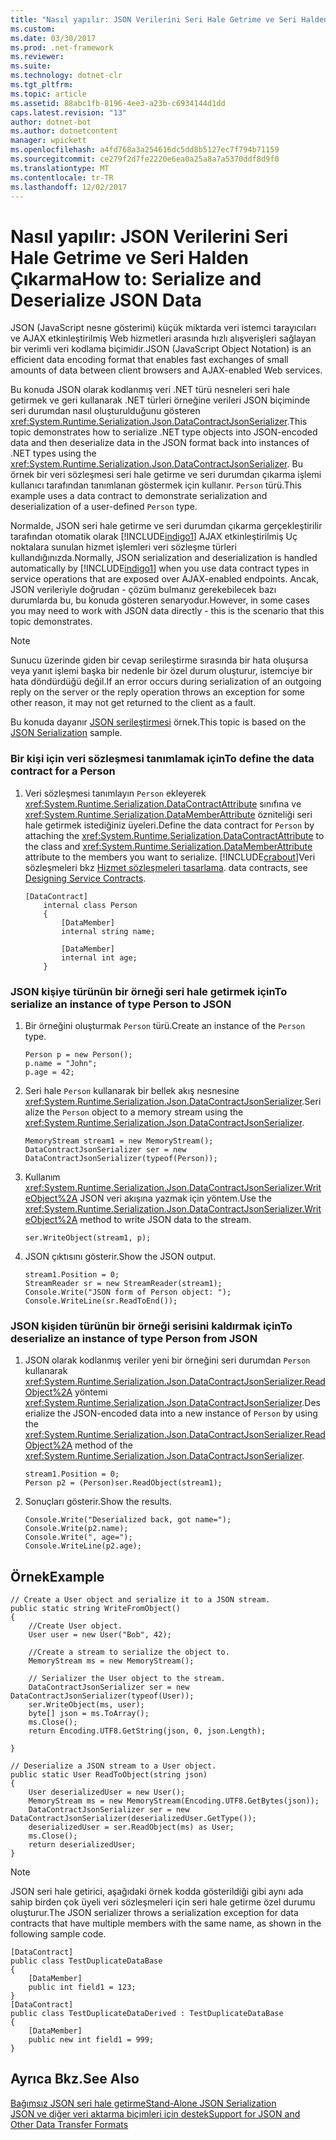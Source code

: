 ```yaml
---
title: "Nasıl yapılır: JSON Verilerini Seri Hale Getrime ve Seri Halden Çıkarma"
ms.custom: 
ms.date: 03/30/2017
ms.prod: .net-framework
ms.reviewer: 
ms.suite: 
ms.technology: dotnet-clr
ms.tgt_pltfrm: 
ms.topic: article
ms.assetid: 88abc1fb-8196-4ee3-a23b-c6934144d1dd
caps.latest.revision: "13"
author: dotnet-bot
ms.author: dotnetcontent
manager: wpickett
ms.openlocfilehash: a4fd768a3a254616dc5dd8b5127ec7f794b71159
ms.sourcegitcommit: ce279f2d7fe2220e6ea0a25a8a7a5370ddf8d9f0
ms.translationtype: MT
ms.contentlocale: tr-TR
ms.lasthandoff: 12/02/2017
---
```

# <a name="how-to-serialize-and-deserialize-json-data"></a><span data-ttu-id="7dccf-102">Nasıl yapılır: JSON Verilerini Seri Hale Getrime ve Seri Halden Çıkarma</span><span class="sxs-lookup"><span data-stu-id="7dccf-102">How to: Serialize and Deserialize JSON Data</span></span>
<span data-ttu-id="7dccf-103">JSON (JavaScript nesne gösterimi) küçük miktarda veri istemci tarayıcıları ve AJAX etkinleştirilmiş Web hizmetleri arasında hızlı alışverişleri sağlayan bir verimli veri kodlama biçimidir.</span><span class="sxs-lookup"><span data-stu-id="7dccf-103">JSON (JavaScript Object Notation) is an efficient data encoding format that enables fast exchanges of small amounts of data between client browsers and AJAX-enabled Web services.</span></span>  
  
 <span data-ttu-id="7dccf-104">Bu konuda JSON olarak kodlanmış veri .NET türü nesneleri seri hale getirmek ve geri kullanarak .NET türleri örneğine verileri JSON biçiminde seri durumdan nasıl oluşturulduğunu gösteren <xref:System.Runtime.Serialization.Json.DataContractJsonSerializer>.</span><span class="sxs-lookup"><span data-stu-id="7dccf-104">This topic demonstrates how to serialize .NET type objects into JSON-encoded data and then deserialize data in the JSON format back into instances of .NET types using the <xref:System.Runtime.Serialization.Json.DataContractJsonSerializer>.</span></span> <span data-ttu-id="7dccf-105">Bu örnek bir veri sözleşmesi seri hale getirme ve seri durumdan çıkarma işlemi kullanıcı tarafından tanımlanan göstermek için kullanır. `Person` türü.</span><span class="sxs-lookup"><span data-stu-id="7dccf-105">This example uses a data contract to demonstrate serialization and deserialization of a user-defined `Person` type.</span></span>  
  
 <span data-ttu-id="7dccf-106">Normalde, JSON seri hale getirme ve seri durumdan çıkarma gerçekleştirilir tarafından otomatik olarak [!INCLUDE[indigo1](../../../../includes/indigo1-md.md)] AJAX etkinleştirilmiş Uç noktalara sunulan hizmet işlemleri veri sözleşme türleri kullandığınızda.</span><span class="sxs-lookup"><span data-stu-id="7dccf-106">Normally, JSON serialization and deserialization is handled automatically by [!INCLUDE[indigo1](../../../../includes/indigo1-md.md)] when you use data contract types in service operations that are exposed over AJAX-enabled endpoints.</span></span> <span data-ttu-id="7dccf-107">Ancak, JSON verileriyle doğrudan - çözüm bulmanız gerekebilecek bazı durumlarda bu, bu konuda gösteren senaryodur.</span><span class="sxs-lookup"><span data-stu-id="7dccf-107">However, in some cases you may need to work with JSON data directly - this is the scenario that this topic demonstrates.</span></span>  
  
> [!NOTE]
>  <span data-ttu-id="7dccf-108">Sunucu üzerinde giden bir cevap serileştirme sırasında bir hata oluşursa veya yanıt işlemi başka bir nedenle bir özel durum oluşturur, istemciye bir hata döndürdüğü değil.</span><span class="sxs-lookup"><span data-stu-id="7dccf-108">If an error occurs during serialization of an outgoing reply on the server or the reply operation throws an exception for some other reason, it may not get returned to the client as a fault.</span></span>  
  
 <span data-ttu-id="7dccf-109">Bu konuda dayanır [JSON serileştirmesi](../../../../docs/framework/wcf/samples/json-serialization.md) örnek.</span><span class="sxs-lookup"><span data-stu-id="7dccf-109">This topic is based on the [JSON Serialization](../../../../docs/framework/wcf/samples/json-serialization.md) sample.</span></span>  
  
### <a name="to-define-the-data-contract-for-a-person"></a><span data-ttu-id="7dccf-110">Bir kişi için veri sözleşmesi tanımlamak için</span><span class="sxs-lookup"><span data-stu-id="7dccf-110">To define the data contract for a Person</span></span>  
  
1.  <span data-ttu-id="7dccf-111">Veri sözleşmesi tanımlayın `Person` ekleyerek <xref:System.Runtime.Serialization.DataContractAttribute> sınıfına ve <xref:System.Runtime.Serialization.DataMemberAttribute> özniteliği seri hale getirmek istediğiniz üyeleri.</span><span class="sxs-lookup"><span data-stu-id="7dccf-111">Define the data contract for `Person` by attaching the <xref:System.Runtime.Serialization.DataContractAttribute> to the class and <xref:System.Runtime.Serialization.DataMemberAttribute> attribute to the members you want to serialize.</span></span> [!INCLUDE[crabout](../../../../includes/crabout-md.md)]<span data-ttu-id="7dccf-112">Veri sözleşmeleri bkz [Hizmet sözleşmeleri tasarlama](../../../../docs/framework/wcf/designing-service-contracts.md).</span><span class="sxs-lookup"><span data-stu-id="7dccf-112"> data contracts, see [Designing Service Contracts](../../../../docs/framework/wcf/designing-service-contracts.md).</span></span>  
  
    ```  
    [DataContract]  
        internal class Person  
        {  
            [DataMember]  
            internal string name;  
  
            [DataMember]  
            internal int age;  
        }  
    ```  
  
### <a name="to-serialize-an-instance-of-type-person-to-json"></a><span data-ttu-id="7dccf-113">JSON kişiye türünün bir örneği seri hale getirmek için</span><span class="sxs-lookup"><span data-stu-id="7dccf-113">To serialize an instance of type Person to JSON</span></span>  
  
1.  <span data-ttu-id="7dccf-114">Bir örneğini oluşturmak `Person` türü.</span><span class="sxs-lookup"><span data-stu-id="7dccf-114">Create an instance of the `Person` type.</span></span>  
  
    ```  
    Person p = new Person();  
    p.name = "John";  
    p.age = 42;  
    ```  
  
2.  <span data-ttu-id="7dccf-115">Seri hale `Person` kullanarak bir bellek akış nesnesine <xref:System.Runtime.Serialization.Json.DataContractJsonSerializer>.</span><span class="sxs-lookup"><span data-stu-id="7dccf-115">Serialize the `Person` object to a memory stream using the <xref:System.Runtime.Serialization.Json.DataContractJsonSerializer>.</span></span>  
  
    ```  
    MemoryStream stream1 = new MemoryStream();  
    DataContractJsonSerializer ser = new DataContractJsonSerializer(typeof(Person));  
    ```  
  
3.  <span data-ttu-id="7dccf-116">Kullanım <xref:System.Runtime.Serialization.Json.DataContractJsonSerializer.WriteObject%2A> JSON veri akışına yazmak için yöntem.</span><span class="sxs-lookup"><span data-stu-id="7dccf-116">Use the <xref:System.Runtime.Serialization.Json.DataContractJsonSerializer.WriteObject%2A> method to write JSON data to the stream.</span></span>  
  
    ```  
    ser.WriteObject(stream1, p);  
    ```  
  
4.  <span data-ttu-id="7dccf-117">JSON çıktısını gösterir.</span><span class="sxs-lookup"><span data-stu-id="7dccf-117">Show the JSON output.</span></span>  
  
    ```  
    stream1.Position = 0;  
    StreamReader sr = new StreamReader(stream1);  
    Console.Write("JSON form of Person object: ");  
    Console.WriteLine(sr.ReadToEnd());  
    ```  
  
### <a name="to-deserialize-an-instance-of-type-person-from-json"></a><span data-ttu-id="7dccf-118">JSON kişiden türünün bir örneği serisini kaldırmak için</span><span class="sxs-lookup"><span data-stu-id="7dccf-118">To deserialize an instance of type Person from JSON</span></span>  
  
1.  <span data-ttu-id="7dccf-119">JSON olarak kodlanmış veriler yeni bir örneğini seri durumdan `Person` kullanarak <xref:System.Runtime.Serialization.Json.DataContractJsonSerializer.ReadObject%2A> yöntemi <xref:System.Runtime.Serialization.Json.DataContractJsonSerializer>.</span><span class="sxs-lookup"><span data-stu-id="7dccf-119">Deserialize the JSON-encoded data into a new instance of `Person` by using the <xref:System.Runtime.Serialization.Json.DataContractJsonSerializer.ReadObject%2A> method of the <xref:System.Runtime.Serialization.Json.DataContractJsonSerializer>.</span></span>  
  
    ```  
    stream1.Position = 0;  
    Person p2 = (Person)ser.ReadObject(stream1);  
    ```  
  
2.  <span data-ttu-id="7dccf-120">Sonuçları gösterir.</span><span class="sxs-lookup"><span data-stu-id="7dccf-120">Show the results.</span></span>  
  
    ```  
    Console.Write("Deserialized back, got name=");  
    Console.Write(p2.name);  
    Console.Write(", age=");  
    Console.WriteLine(p2.age);  
    ```  
  
## <a name="example"></a><span data-ttu-id="7dccf-121">Örnek</span><span class="sxs-lookup"><span data-stu-id="7dccf-121">Example</span></span>  
  
```  
// Create a User object and serialize it to a JSON stream.  
public static string WriteFromObject()  
{  
    //Create User object.  
    User user = new User("Bob", 42);  
  
    //Create a stream to serialize the object to.  
    MemoryStream ms = new MemoryStream();  
  
    // Serializer the User object to the stream.  
    DataContractJsonSerializer ser = new DataContractJsonSerializer(typeof(User));  
    ser.WriteObject(ms, user);  
    byte[] json = ms.ToArray();  
    ms.Close();  
    return Encoding.UTF8.GetString(json, 0, json.Length);  
  
}  
  
// Deserialize a JSON stream to a User object.  
public static User ReadToObject(string json)  
{  
    User deserializedUser = new User();  
    MemoryStream ms = new MemoryStream(Encoding.UTF8.GetBytes(json));  
    DataContractJsonSerializer ser = new DataContractJsonSerializer(deserializedUser.GetType());  
    deserializedUser = ser.ReadObject(ms) as User;  
    ms.Close();  
    return deserializedUser;  
}  
```  
  
> [!NOTE]
>  <span data-ttu-id="7dccf-122">JSON seri hale getirici, aşağıdaki örnek kodda gösterildiği gibi aynı ada sahip birden çok üyeli veri sözleşmeleri için seri hale getirme özel durumu oluşturur.</span><span class="sxs-lookup"><span data-stu-id="7dccf-122">The JSON serializer throws a serialization exception for data contracts that have multiple members with the same name, as shown in the following sample code.</span></span>  
  
```  
[DataContract]  
public class TestDuplicateDataBase  
{  
    [DataMember]  
    public int field1 = 123;  
}  
[DataContract]  
public class TestDuplicateDataDerived : TestDuplicateDataBase  
{  
    [DataMember]  
    public new int field1 = 999;  
}  
```  
  
## <a name="see-also"></a><span data-ttu-id="7dccf-123">Ayrıca Bkz.</span><span class="sxs-lookup"><span data-stu-id="7dccf-123">See Also</span></span>  
 [<span data-ttu-id="7dccf-124">Bağımsız JSON seri hale getirme</span><span class="sxs-lookup"><span data-stu-id="7dccf-124">Stand-Alone JSON Serialization</span></span>](../../../../docs/framework/wcf/feature-details/stand-alone-json-serialization.md)  
 [<span data-ttu-id="7dccf-125">JSON ve diğer veri aktarma biçimleri için destek</span><span class="sxs-lookup"><span data-stu-id="7dccf-125">Support for JSON and Other Data Transfer Formats</span></span>](../../../../docs/framework/wcf/feature-details/support-for-json-and-other-data-transfer-formats.md)
